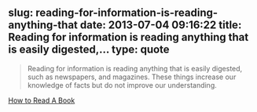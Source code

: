 slug: reading-for-information-is-reading-anything-that
date: 2013-07-04 09:16:22
title: Reading for information is reading anything that is easily digested,...
type: quote
---

> Reading for information is reading anything that is easily digested, such as newspapers, and magazines. These things increase our knowledge of facts but do not improve our understanding.

[How to Read A Book](http://www.farnamstreetblog.com/how-to-read-a-book/)
